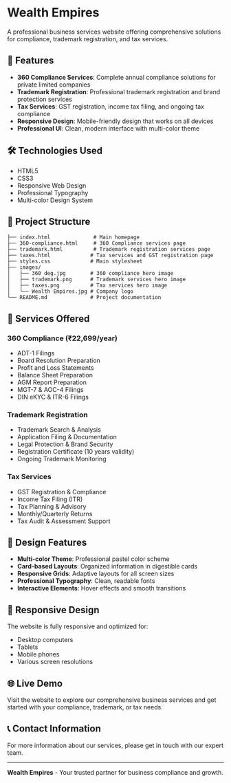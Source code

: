 # Wealth Empires

A professional business services website offering comprehensive solutions for compliance, trademark registration, and tax services.

## 🌟 Features

- **360 Compliance Services**: Complete annual compliance solutions for private limited companies
- **Trademark Registration**: Professional trademark registration and brand protection services  
- **Tax Services**: GST registration, income tax filing, and ongoing tax compliance
- **Responsive Design**: Mobile-friendly design that works on all devices
- **Professional UI**: Clean, modern interface with multi-color theme

## 🛠️ Technologies Used

- HTML5
- CSS3
- Responsive Web Design
- Professional Typography
- Multi-color Design System

## 📁 Project Structure

```
├── index.html              # Main homepage
├── 360-compliance.html     # 360 Compliance services page
├── trademark.html          # Trademark registration services page
├── taxes.html             # Tax services and GST registration page
├── styles.css             # Main stylesheet
├── images/
│   ├── 360 deg.jpg        # 360 compliance hero image
│   ├── trademark.png      # Trademark services hero image
│   ├── taxes.png          # Tax services hero image
│   └── Wealth Empires.jpg # Company logo
└── README.md              # Project documentation
```

## 🚀 Services Offered

### 360 Compliance (₹22,699/year)
- ADT-1 Filings
- Board Resolution Preparation  
- Profit and Loss Statements
- Balance Sheet Preparation
- AGM Report Preparation
- MGT-7 & AOC-4 Filings
- DIN eKYC & ITR-6 Filings

### Trademark Registration
- Trademark Search & Analysis
- Application Filing & Documentation
- Legal Protection & Brand Security
- Registration Certificate (10 years validity)
- Ongoing Trademark Monitoring

### Tax Services
- GST Registration & Compliance
- Income Tax Filing (ITR)
- Tax Planning & Advisory
- Monthly/Quarterly Returns
- Tax Audit & Assessment Support

## 🎨 Design Features

- **Multi-color Theme**: Professional pastel color scheme
- **Card-based Layouts**: Organized information in digestible cards
- **Responsive Grids**: Adaptive layouts for all screen sizes
- **Professional Typography**: Clean, readable fonts
- **Interactive Elements**: Hover effects and smooth transitions

## 📱 Responsive Design

The website is fully responsive and optimized for:
- Desktop computers
- Tablets
- Mobile phones
- Various screen resolutions

## 🌐 Live Demo

Visit the website to explore our comprehensive business services and get started with your compliance, trademark, or tax needs.

## 📞 Contact Information

For more information about our services, please get in touch with our expert team.

---

**Wealth Empires** - Your trusted partner for business compliance and growth.